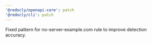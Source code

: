 ```yaml
---
'@redocly/openapi-core': patch
'@redocly/cli': patch
---
```


Fixed pattern for no-server-example.com rule to improve detection accuracy.
